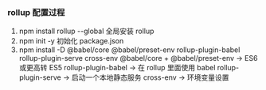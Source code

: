 ### rollup 配置过程

1. npm install rollup --global 全局安装 rollup
2. npm init -y 初始化 package.json
3. npm install -D @babel/core @babel/preset-env rollup-plugin-babel rollup-plugin-serve cross-env
   @babel/core + @babel/preset-env -> ES6 或更高转 ES5
   rollup-plugin-babel -> 在 rollup 里面使用 babel
   rollup-plugin-serve -> 启动一个本地静态服务
   cross-env -> 环境变量设置

